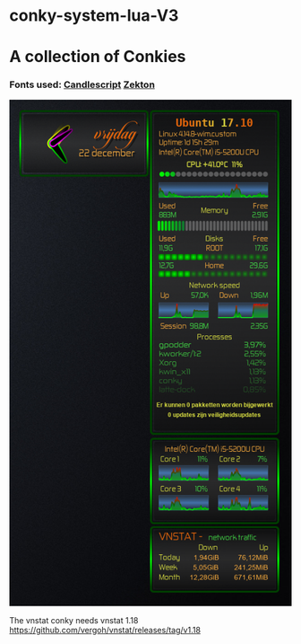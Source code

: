 # conky-system-lua-V3

# A collection of Conkies

### Fonts used: [Candlescript](https://www.dafont.com/candlescript.font) [Zekton](https://www.dafont.com/zekton.font)

<p align="center"> <img src="https://raw.githubusercontent.com/wim66/conky-system-lua-V3/master/preview.png" alt="image"></p>

The vnstat conky needs vnstat 1.18 https://github.com/vergoh/vnstat/releases/tag/v1.18

